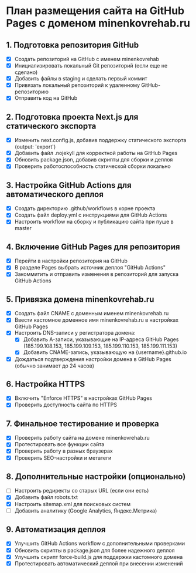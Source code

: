 # План размещения сайта на GitHub Pages с доменом minenkovrehab.ru

## 1. Подготовка репозитория GitHub
- [x] Создать репозиторий на GitHub с именем minenkovrehab
- [x] Инициализировать локальный Git репозиторий (если еще не сделано)
- [x] Добавить файлы в staging и сделать первый коммит
- [x] Привязать локальный репозиторий к удаленному GitHub-репозиторию
- [x] Отправить код на GitHub

## 2. Подготовка проекта Next.js для статического экспорта
- [x] Изменить next.config.js, добавив поддержку статического экспорта (output: 'export')
- [x] Добавить файл .nojekyll для корректной работы на GitHub Pages
- [x] Обновить package.json, добавив скрипты для сборки и деплоя
- [x] Проверить работоспособность статической сборки локально

## 3. Настройка GitHub Actions для автоматического деплоя
- [x] Создать директорию .github/workflows в корне проекта
- [x] Создать файл deploy.yml с инструкциями для GitHub Actions
- [x] Настроить workflow на сборку и публикацию сайта при пуше в master

## 4. Включение GitHub Pages для репозитория
- [x] Перейти в настройки репозитория на GitHub
- [x] В разделе Pages выбрать источник деплоя "GitHub Actions"
- [x] Закоммитить и отправить изменения в репозиторий для запуска GitHub Actions

## 5. Привязка домена minenkovrehab.ru
- [x] Создать файл CNAME с доменным именем minenkovrehab.ru
- [x] Ввести кастомное доменное имя minenkovrehab.ru в настройках GitHub Pages
- [x] Настроить DNS-записи у регистратора домена:
  - [x] Добавить A-записи, указывающие на IP-адреса GitHub Pages (185.199.108.153, 185.199.109.153, 185.199.110.153, 185.199.111.153)
  - [x] Добавить CNAME-запись, указывающую на {username}.github.io
- [x] Дождаться подтверждения настройки домена в GitHub Pages (обычно занимает до 24 часов)

## 6. Настройка HTTPS
- [x] Включить "Enforce HTTPS" в настройках GitHub Pages
- [x] Проверить доступность сайта по HTTPS

## 7. Финальное тестирование и проверка
- [x] Проверить работу сайта на домене minenkovrehab.ru
- [x] Протестировать все функции сайта
- [x] Проверить работу в разных браузерах
- [x] Проверить SEO-настройки и метатеги

## 8. Дополнительные настройки (опционально)
- [ ] Настроить редиректы со старых URL (если они есть)
- [x] Добавить файл robots.txt
- [x] Настроить sitemap.xml для поисковых систем
- [ ] Добавить аналитику (Google Analytics, Яндекс.Метрика)

## 9. Автоматизация деплоя
- [x] Улучшить GitHub Actions workflow с дополнительными проверками
- [x] Обновить скрипты в package.json для более надежного деплоя
- [x] Улучшить скрипт force-build.js для поддержки кастомного домена
- [x] Протестировать автоматический деплой при внесении изменений 